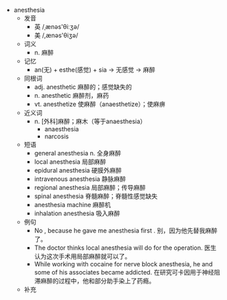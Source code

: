 - anesthesia
  - 发音
    - 英 /ˌænəs'θiːʒə/
    - 美 /,ænəs'θiʒə/
  - 词义
    - n. 麻醉
  - 记忆
    - an(无) + esthe(感觉) + sia → 无感觉 → 麻醉
  - 同根词
    - adj. anesthetic 麻醉的；感觉缺失的
    - n. anesthetic 麻醉剂，麻药
    - vt. anesthetize 使麻醉（anaesthetize）；使麻痹
  - 近义词
    - n. [外科]麻醉；麻木（等于anaesthesia）
      - anaesthesia
      - narcosis
  - 短语
    - general anesthesia n. 全身麻醉
    - local anesthesia 局部麻醉
    - epidural anesthesia 硬膜外麻醉
    - intravenous anesthesia 静脉麻醉
    - regional anesthesia 局部麻醉；传导麻醉
    - spinal anesthesia 脊髓麻醉；脊髓性感觉缺失
    - anesthesia machine 麻醉机
    - inhalation anesthesia 吸入麻醉
  - 例句
    - No , because he gave me anesthesia first . 别，因为他先替我麻醉了。
    - The doctor thinks local anesthesia will do for the operation. 医生认为这次手术用局部麻醉就可以了。
    - While working with cocaine for nerve block anesthesia, he and some of his associates became addicted. 在研究可卡因用于神经阻滞麻醉的过程中，他和部分助手染上了药瘾。
  - 补充